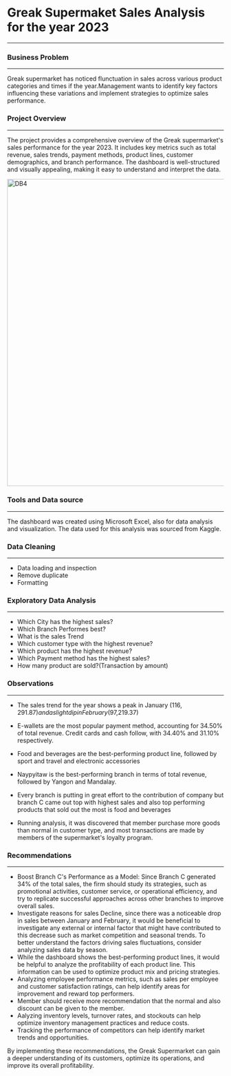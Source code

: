 # Greak Supermaket Sales Analysis for the year 2023
---

### Business Problem
---
Greak supermarket has noticed flunctuation in sales across various product categories and times if the year.Management wants to identify key factors influencing these variations and implement strategies to optimize sales performance.

### Project Overview
---
The project provides a comprehensive overview of the Greak supermarket's sales performance for the year 2023. It includes key metrics such as total revenue, sales trends, payment methods, product lines, customer demographics, and branch performance. The dashboard is well-structured and visually appealing, making it easy to understand and interpret the data.

<img width="714" alt="DB4" src="https://github.com/user-attachments/assets/194c2c40-3387-4c93-abaf-cd98df8d0fea">

### Tools and Data source
---
The dashboard was created using Microsoft Excel, also for data analysis and visualization. The data used for this analysis was sourced from Kaggle.

### Data Cleaning
---
- Data loading and inspection
- Remove duplicate 
- Formatting

### Exploratory Data Analysis
---
- Which City has the highest sales?
- Which Branch Performes best?
- What is the sales Trend
- Which customer type with the highest revenue?
- Which product has the highest revenue?
- Which Payment method has the highest sales?
- How many product are sold?(Transaction by amount)

### Observations
---
- The sales trend for the year shows a peak in January ($116,291.87) and a slight dip in February ($97,219.37)
-  E-wallets are the most popular payment method, accounting for 34.50% of total revenue. Credit cards and cash follow, with 34.40% and 31.10% respectively.
- Food and beverages are the best-performing product line, followed by sport and travel and electronic accessories

- 	Naypyitaw is the best-performing branch in terms of total revenue, followed by Yangon and Mandalay.
-  Every branch is putting in great effort to the contribution of company but branch C came out top with highest sales and also top performing products that sold out the most is food and beverages
- Running analysis, it was discovered that member purchase more goods than normal in customer type, and most transactions are made by members of the supermarket's loyalty program.

### Recommendations
----
- Boost Branch C's Performance as a Model: Since Branch C generated 34% of the total sales, the firm should study its strategies, such as promotional activities, customer service, or operational efficiency, and try to replicate successful approaches across other branches to improve overall sales.
- Investigate reasons for sales Decline, since there was a noticeable drop in sales between January and February, it would be beneficial to investigate any external or internal factor that might have contributed to this decrease such as market competition and seasonal trends. To better understand the factors driving sales fluctuations, consider analyzing sales data by season.
-  While the dashboard shows the best-performing product lines, it would be helpful to analyze the profitability of each product line. This information can be used to optimize product mix and pricing strategies.
- 	 Analyzing employee performance metrics, such as sales per employee and customer satisfaction ratings, can help identify areas for improvement and reward top performers.
-   Member should receive more recommendation that the normal and also discount can be given to the member.
  -   Aalyzing inventory levels, turnover rates, and stockouts can help optimize inventory management practices and reduce costs.
- 	Tracking the performance of competitors can help identify market trends and opportunities.

  By implementing these recommendations, the Greak Supermarket can gain a deeper understanding of its customers, optimize its operations, and improve its overall profitability.

